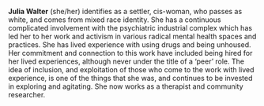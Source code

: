 **Julia Walter** (she/her) identifies as a settler, cis-woman, who passes as white, and comes from mixed race identity. She has a continuous complicated involvement with the psychiatric industrial complex which has led her to her work and activism in various radical mental health spaces and practices. She has lived experience with using drugs and being unhoused. Her commitment and connection to this work have included being hired for her lived experiences, although never under the title of a ‘peer’ role. The idea of inclusion, and exploitation of those who come to the work with lived experience, is one of the things that she was,  and continues to be invested in exploring and agitating. She now works as a therapist and community researcher.
